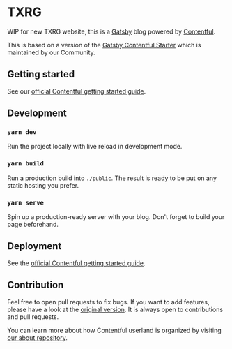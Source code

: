 # TXRG

WIP for new TXRG website, this is a [Gatsby](http://gatsbyjs.com/) blog powered by [Contentful](https://www.contentful.com). 

This is based on a version of the [Gatsby Contentful Starter](https://github.com/contentful-userland/gatsby-contentful-starter) which is maintained by our Community.

## Getting started

See our [official Contentful getting started guide](https://www.contentful.com/developers/docs/tutorials/general/get-started/).

## Development

### `yarn dev`

Run the project locally with live reload in development mode.

### `yarn build`

Run a production build into `./public`. The result is ready to be put on any static hosting you prefer.

### `yarn serve`

Spin up a production-ready server with your blog. Don't forget to build your page beforehand.

## Deployment

See the [official Contentful getting started guide](https://www.contentful.com/developers/docs/tutorials/general/get-started/).

## Contribution

Feel free to open pull requests to fix bugs. If you want to add features, please have a look at the [original version](https://github.com/contentful-userland/gatsby-contentful-starter). It is always open to contributions and pull requests.

You can learn more about how Contentful userland is organized by visiting [our about repository](https://github.com/contentful-userland/about).
